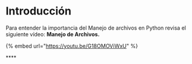 # Introducción

Para entender la importancia del Manejo de archivos en Python revisa el siguiente vídeo: **Manejo de Archivos.**

{% embed url="https://youtu.be/G18OMOViWxU" %}

\*\*\*\*

